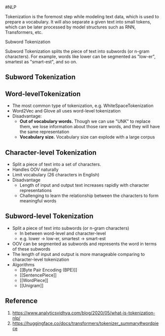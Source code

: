 #NLP 

Tokenization is the foremost step while modeling text data, which is used to prepare a vocabulary. It will also separate a given text into small tokens, which can be later processed by model structures such as RNN, Transformers, etc.




Subword Tokenization


Subword Tokenization splits the piece of text into subwords (or n-gram characters). For example, words like lower can be segmented as "low-er", smartest as "smart-est", and so on.

## Subword Tokenization

## Word-levelTokenization
- The most common type of tokenization, e.g. WhiteSpaceTokenization
- Word2Vec and Glove all uses word-level tokenization
- Disadvantage: 
	- **Out of vocabulary words.** Though we can use "UNK" to replace them, we lose information about those rare words, and they will have the same representation
	- **Vocabulary size.** Vocabulary size can explode with a large corpus

## Character-level Tokenization
- Split a piece of text into a set of characters.
- Handles OOV naturally
- Limit vocabulary (26 characters in English)
- Disadvantage
	- Length of input and output text increases rapidly with character representations
	- Challenging to learn the relationship between the characters to form meaningful words

## Subword-level Tokenization
- Split a piece of text into subwords (or n-gram characters)
	- In between word-level and character-level
	- e.g. lower -> low-er, smartest -> smart-est
- OOV can be segmented as subwords and represents the word in terms of these subwords
- The length of input and output is more manageable comparing to character-level tokenization
- Algorithms
	- [[Byte Pair Encoding (BPE)]]
	- [[SentencePiece]]
	- [[WordPiece]]
	- [[Unigram]]



## Reference
1. https://www.analyticsvidhya.com/blog/2020/05/what-is-tokenization-nlp/
2. https://huggingface.co/docs/transformers/tokenizer_summary#wordpiece